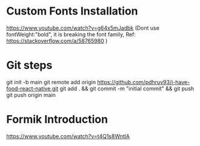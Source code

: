 Custom Fonts Installation
=================================
https://www.youtube.com/watch?v=g64x5mJadbk
(Dont use fontWeight:"bold", it is breaking the font family, Ref: https://stackoverflow.com/a/58765980 )


Git steps
===================
git init -b main
git remote add origin https://github.com/pdhruv93/i-have-food-react-native.git
git add . && git commit -m "initial commit" && git push
git push origin main


Formik Introduction
=================================
https://www.youtube.com/watch?v=t4Q1s8WntlA